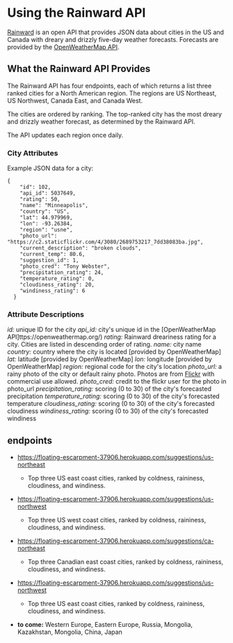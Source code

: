 # Using the Rainward API

[Rainward](https://floating-escarpment-37906.herokuapp.com/suggestions) is an open API that provides JSON data about cities in the US and Canada with dreary and drizzly five-day weather forecasts. Forecasts are provided by the [OpenWeatherMap API](https://openweathermap.org/).

## What the Rainward API Provides
The Rainward API has four endpoints, each of which returns a list three ranked cities for a North American region. The regions are US Northeast, US Northwest, Canada East, and Canada West.

The cities are ordered by ranking. The top-ranked city has the most dreary and drizzly weather forecast, as determined by the Rainward API. 

The API updates each region once daily.

### City Attributes
Example JSON data for a city:

```
{
    "id": 102,
    "api_id": 5037649,
    "rating": 50,
    "name": "Minneapolis",
    "country": "US",
    "lat": 44.979969,
    "lon": -93.26384,
    "region": "usne",
    "photo_url": "https://c2.staticflickr.com/4/3080/2689753217_7dd38083ba.jpg",
    "current_description": "broken clouds",
    "current_temp": 80.6,
    "suggestion_id": 1,
    "photo_cred": "Tony Webster",
    "precipitation_rating": 24,
    "temperature_rating": 0,
    "cloudiness_rating": 20,
    "windiness_rating": 6
  }
  ```
### Attribute Descriptions
*id:* unique ID for the city
*api_id:* city's unique id in the [OpenWeatherMap API]ttps://openweathermap.org/)
*rating:* Rainward dreariness rating for a city. Cities are listed in descending order of rating.
*name:* city name
*country:* country where the city is located [provided by OpenWeatherMap]
*lat:* latitude [provided by OpenWeatherMap]
*lon:* longitude [provided by OpenWeatherMap]
*region:* regional code for the city's location
*photo_url:* a rainy photo of the city or default rainy photo. Photos are from [Flickr](https://www.flickr.com/) with commercial use allowed. 
*photo_cred:* credit to the flickr user for the photo in photo_url
*precipitation_rating:* scoring (0 to 30) of the city's forecasted precipitation
*temperature_rating:* scoring (0 to 30) of the city's forecasted temperature
*cloudiness_rating:* scoring (0 to 30) of the city's forecasted cloudiness
*windiness_rating:* scoring (0 to 30) of the city's forecasted windiness

## endpoints
- https://floating-escarpment-37906.herokuapp.com/suggestions/us-northeast
    + Top three US east coast cities, ranked by coldness, raininess, cloudiness, and windiness.
-  https://floating-escarpment-37906.herokuapp.com/suggestions/us-northwest
    + Top three US west coast cities, ranked by coldness, raininess, cloudiness, and windiness.    
- https://floating-escarpment-37906.herokuapp.com/suggestions/ca-northeast
    + Top three Canadian east coast cities, ranked by coldness, raininess, cloudiness, and windiness.   
- https://floating-escarpment-37906.herokuapp.com/suggestions/us-northwest
    + Top three US east coast cities, ranked by coldness, raininess, cloudiness, and windiness.     

 - **to come:** Western Europe, Eastern Europe, Russia, Mongolia, Kazakhstan, Mongolia, China, Japan

